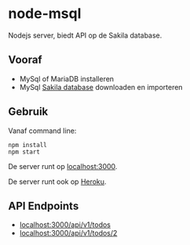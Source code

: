# node-msql
Nodejs server, biedt API op de Sakila database.

## Vooraf
- MySql of MariaDB installeren
- MySql [Sakila database](https://dev.mysql.com/doc/index-other.html) downloaden en importeren

## Gebruik
Vanaf command line:
```
npm install
npm start
```
De server runt op [localhost:3000](http://localhost:3000).

De server runt ook op [Heroku](https://mynodetodolistserver.herokuapp.com/api/v1/todos).

## API Endpoints
- [localhost:3000/api/v1/todos](http://localhost:3000/api/v1/todos)
- [localhost:3000/api/v1/todos/2](http://localhost:3000/api/v1/todos/2)
